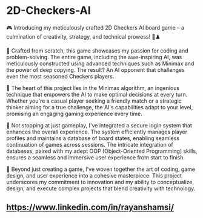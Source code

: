 # 2D-Checkers-AI

🎮 Introducing my meticulously crafted 2D Checkers AI board game – a culmination of creativity, strategy, and technical prowess! 🤖♟️

🚀 Crafted from scratch, this game showcases my passion for coding and problem-solving. The entire game, including the awe-inspiring AI, was meticulously constructed using advanced techniques such as Minimax and the power of deep copying. The result? An AI opponent that challenges even the most seasoned Checkers players.

🧠 The heart of this project lies in the Minimax algorithm, an ingenious technique that empowers the AI to make optimal decisions at every turn. Whether you're a casual player seeking a friendly match or a strategic thinker aiming for a true challenge, the AI's capabilities adapt to your level, promising an engaging gaming experience every time.

🔗 Not stopping at just gameplay, I've integrated a secure login system that enhances the overall experience. The system efficiently manages player profiles and maintains a database of board states, enabling seamless continuation of games across sessions. The intricate integration of databases, paired with my adept OOP (Object-Oriented Programming) skills, ensures a seamless and immersive user experience from start to finish.

🎯 Beyond just creating a game, I've woven together the art of coding, game design, and user experience into a cohesive masterpiece. This project underscores my commitment to innovation and my ability to conceptualize, design, and execute complex projects that blend creativity with technology.

 ## https://www.linkedin.com/in/rayanshamsi/

